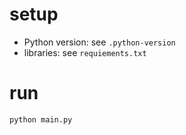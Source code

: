 
# setup

- Python version: see `.python-version`
- libraries: see `requiements.txt`

# run

```
python main.py
```
